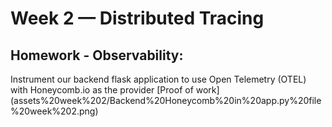 # Week 2 — Distributed Tracing
## Homework - Observability:
Instrument our backend flask application to use Open Telemetry (OTEL) with Honeycomb.io as the provider
[Proof of work] (assets%20week%202/Backend%20Honeycomb%20in%20app.py%20file%20week%202.png)
